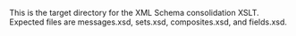 This is the target directory for the XML Schema consolidation XSLT.  Expected files are messages.xsd, sets.xsd, composites.xsd, and fields.xsd.